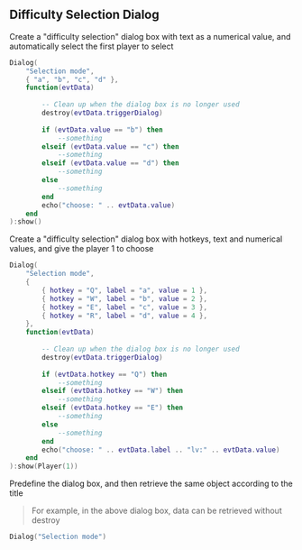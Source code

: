 ## Difficulty Selection Dialog

Create a "difficulty selection" dialog box with text as a numerical value, and automatically select the first player to
select

```lua
Dialog(
    "Selection mode",
    { "a", "b", "c", "d" },
    function(evtData)
    
        -- Clean up when the dialog box is no longer used
        destroy(evtData.triggerDialog)
        
        if (evtData.value == "b") then
            --something
        elseif (evtData.value == "c") then
            --something
        elseif (evtData.value == "d") then
            --something
        else
            --something
        end
        echo("choose: " .. evtData.value)
    end
):show()
```

Create a "difficulty selection" dialog box with hotkeys, text and numerical values, and give the player 1 to choose

```lua
Dialog(
    "Selection mode",
    {
        { hotkey = "Q", label = "a", value = 1 },
        { hotkey = "W", label = "b", value = 2 },
        { hotkey = "E", label = "c", value = 3 },
        { hotkey = "R", label = "d", value = 4 },
    },
    function(evtData)
    
        -- Clean up when the dialog box is no longer used
        destroy(evtData.triggerDialog)
        
        if (evtData.hotkey == "Q") then
            --something
        elseif (evtData.hotkey == "W") then
            --something
        elseif (evtData.hotkey == "E") then
            --something
        else
            --something
        end
        echo("choose: " .. evtData.label .. "lv:" .. evtData.value)
    end
):show(Player(1))
```

Predefine the dialog box, and then retrieve the same object according to the title

> For example, in the above dialog box, data can be retrieved without destroy

```lua
Dialog("Selection mode")
```
